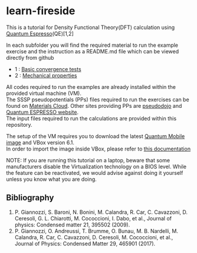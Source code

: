 # learn-fireside

This is a tutorial for Density Functional Theory(DFT) calculation using [Quantum Espresso](https://www.quantum-espresso.org/)(QE)[1,2]

In each subfolder you will find the required material to run the example exercise and the instruction as a README.md file which can be viewed directly from github

- 1 : [Basic convergence tests](1_basic_convergencies/README.md)
- 2 : [Mechanical properties](2_mechanical_properties/README.md)

All codes required to run the examples are already installed within the provided virtual machine (VM).  
The SSSP pseudopotentials (PPs) files required to run the exercises can be found on [Materials Cloud](https://www.materialscloud.org/discover/sssp/table/efficiency#sssp-license).
Other sites providing PPs are [pseudodojo](http://www.pseudo-dojo.org/) and [Quantum ESPRESSO website](https://www.quantum-espresso.org/pseudopotentials).  
The input files required to run the calculations are provided within this repository.

The setup of the VM requires you to download the latest [Quantum Mobile image](https://github.com/marvel-nccr/quantum-mobile/releases/) and VBox version 6.1.  
In order to import the image inside VBox, please refer to [this documentation](https://docs.oracle.com/cd/E26217_01/E26796/html/qs-import-vm.html)

NOTE: If you are running this tutorial on a laptop, beware that some manufacturers disable the Virtualization technology on a BIOS level. While the feature can be reactivated, we would advise against doing it yourself unless you know what you are doing.

## Bibliography
1. P. Giannozzi, S. Baroni, N. Bonini, M. Calandra, R. Car, C. Cavazzoni, D. Ceresoli, G. L. Chiarotti, M. Cococcioni, I. Dabo, et al., Journal of physics: Condensed matter 21, 395502 (2009).
2. P. Giannozzi, O. Andreussi, T. Brumme, O. Bunau, M. B. Nardelli, M. Calandra, R. Car, C. Cavazzoni, D. Ceresoli, M. Cococcioni, et al., Journal of Physics: Condensed Matter 29, 465901 (2017).